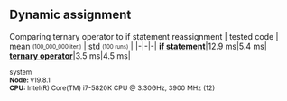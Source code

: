 ## Dynamic assignment
Comparing ternary operator to if statement reassignment
| tested code | mean <sub><sup>(100_000_000 iter.)</sup></sub> | std <sub><sup>(100 runs)</sup></sub> |
|-|-|-|
[**if statement**](/_empty_run)|12.9 ms|5.4 ms|
[**ternary operator**](/benchmarks/dynamic-assignment/if-statement.js)|3.5 ms|4.5 ms|

<sub>system<br><b>Node: </b> v19.8.1 <br><b>CPU: </b>Intel(R) Core(TM) i7-5820K CPU @ 3.30GHz, 3900 MHz (12)</sub>
